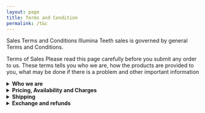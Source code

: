 ```yaml
---
layout: page
title: Terms and Condition
permalink: /t&c
---
```


Sales Terms and Conditions
Illumina Teeth sales is governed by general Terms and Conditions.

Terms of Sales
Please read this page carefully before you submit any order to us. These terms tells you who we are, how the products are provided to you, what may be done if there is a problem and other important information

<details>
<summary><strong>Who we are</strong></summary>
<br>
<p>We are just two person handling this page. We can always be contactable via WhatsApp or email using the contact details shared. </p>
</details>

<details>
<summary><strong>Pricing, Availability and Charges</strong></summary>
<br>
<p>All orders are subject to availability and confirmation of the order price. The delivery fee will be charged in addition which may vary. Additional costs will be informed prior to payment so that the buyer can make an informed decision.</p>

<p>While we may take reasonable care to ensure that the details and prices are accurate, errors may occur. If any errors are found in the price of the goods, we will inform you as soon as possible. This will give you an option to reconfirm your order at the correct price or to cancel the order. If we are unable to contact you, we will treat the order as cancelled. If you cancel and we have yet to start on your order, you will receive a full refund.</p>

<p>The images of the products shown on our page are for illustrative purposes only. Although we try to display our products accurately, we cannot guarantee that the pictures will accurately reflect the product. Your product and its packaging may vary slightly from the images.</p>

<p>If you wish to make a change on the products you have ordered, please contact us. We will let you know if the change is possible. </p>
</details>

<details>
<summary><strong>Shipping</strong></summary>
<br>
<p>During the order process, we will attempt to deliver the products to you as soon as possible. The dispatch times may vary according to availability. If our supply of products is delayed by an event outside of our control, we will contact you as soon as possible to let you know. We will take the required steps to minimise the effect of delay for you. Provided we do this we will not be liable for delays caused by the event. </p>

<p>It is the buyer’s responsibility to ensure the details provided are correct.</p>

<p>The courier service we engaged in will attempt delivery to the delivery address provided. If for whatever reasons, even after three deliveries attempted and still failed, the courier service will proceed to return the parcel to us.
Please contact us immediately if it is so. Although we do not provide a refund, we can attempt to deliver it again. However the buyer will have to bear the full delivery cost incurred. </p>
</details>

<details>
<summary><strong>Exchange and refunds</strong></summary>
<br>
<p>We have a strict Quality Check (QC) protocol for our products before we dispatch them out for delivery. If we find any products faulty, we will immediately replace them before delivering them to you!
You can ask for a 1-to-1 exchange or refund within 7 days of purchase if what you have bought is faulty. However, a refund will only be initiated if the product is returned and we have checked that the other products are in tip top condition. Warranty for the product is limited to 3 months for the lights. </p>
</details>
